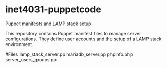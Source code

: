 # inet4031-puppetcode
Puppet manifests and LAMP stack setup

This repository contains Puppet manifest files to manage server configurations. They define user accounts and the setup of a LAMP stack environment. 

#Files 
lamp_stack_server.pp 
mariadb_server.pp
phpinfo.php
server_users_groups.pp

